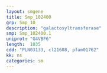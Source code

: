 ```yaml
---
layout: smgene
title: Smp_102400
grp: Smp_10
description: "galactosyltransferase"
smp: Smp_102400.1
uniprot: "G4VBF6"
length:  1035
cdd: "PLN03133, cl21608, pfam01762"
kk: ns
categories: sm
---
```

